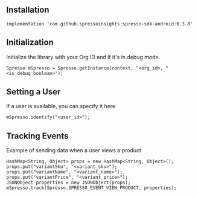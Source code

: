 ## Installation

```
implementation 'com.github.spressoinsights:spresso-sdk-android:0.3.8'
```

## Initialization

Initialize the library with your Org ID and if it's in debug mode.

```
Spresso mSpresso = Spresso.getInstance(context, "<org_id>, "<is_debug_boolean>");
```

## Setting a User

If a user is available, you can specify it here

```
mSpresso.identify("<user_id>");
```

## Tracking Events

Example of sending data when a user views a product

```
HashMap<String, Object> props = new HashMap<String, Object>();
props.put("variantSku", "<variant_sku>");
props.put("variantName", "<variant_name>");
props.put("variantPrice", "<variant_price>");
JSONObject properties = new JSONObject(props);
mSpresso.track(Spresso.SPRESSO_EVENT_VIEW_PRODUCT, properties);
```
